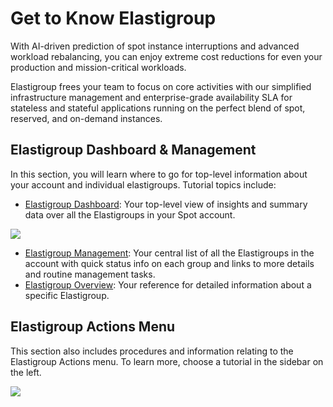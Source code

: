 # Get to Know Elastigroup

With AI-driven prediction of spot instance interruptions and advanced workload rebalancing, you can enjoy extreme cost reductions for even your production and mission-critical workloads.

Elastigroup frees your team to focus on core activities with our simplified infrastructure management and enterprise-grade availability SLA for stateless and stateful applications running on the perfect blend of spot, reserved, and on-demand instances.

## Elastigroup Dashboard & Management

In this section, you will learn where to go for top-level information about your account and individual elastigroups. Tutorial topics include:

- [Elastigroup Dashboard](elastigroup/tutorials/elastigroup-actions-menu/elastigroup-dashboard): Your top-level view of insights and summary data over all the Elastigroups in your Spot account.

<img src="/elastigroup/_media/tutorials-getting-to-know-00.png" />

- [Elastigroup Management](elastigroup/tutorials/elastigroup-actions-menu/elastigroup-management): Your central list of all the Elastigroups in the account with quick status info on each group and links to more details and routine management tasks.
- [Elastigroup Overview](elastigroup/tutorials/elastigroup-actions-menu/elastigroup-overview): Your reference for detailed information about a specific Elastigroup.

## Elastigroup Actions Menu

This section also includes procedures and information relating to the Elastigroup Actions menu. To learn more, choose a tutorial in the sidebar on the left.

<img src="/elastigroup/_media/tutorials-getting-to-know-01.png" />
